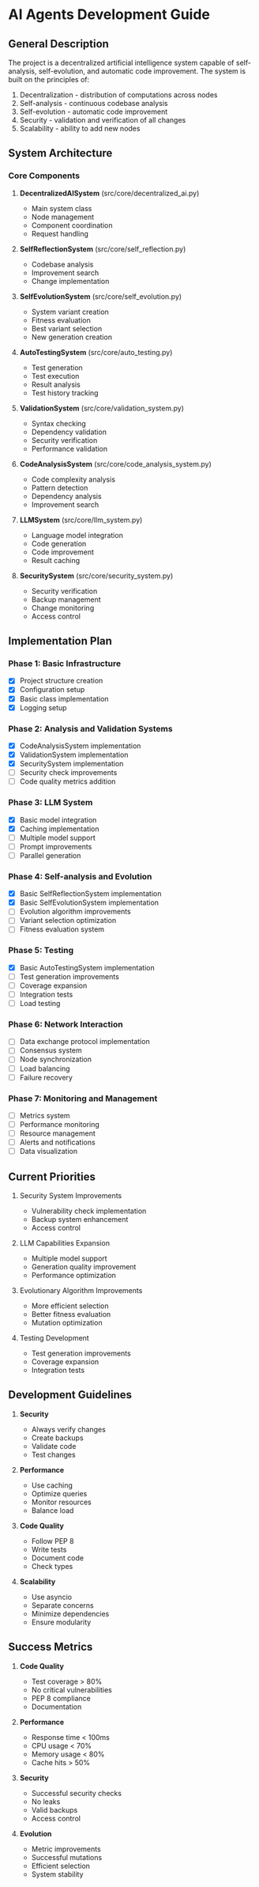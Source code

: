# AI Agents Development Guide

## General Description

The project is a decentralized artificial intelligence system capable of self-analysis, self-evolution, and automatic code improvement. The system is built on the principles of:

1. Decentralization - distribution of computations across nodes
2. Self-analysis - continuous codebase analysis
3. Self-evolution - automatic code improvement
4. Security - validation and verification of all changes
5. Scalability - ability to add new nodes

## System Architecture

### Core Components

1. **DecentralizedAISystem** (src/core/decentralized_ai.py)
   - Main system class
   - Node management
   - Component coordination
   - Request handling

2. **SelfReflectionSystem** (src/core/self_reflection.py)
   - Codebase analysis
   - Improvement search
   - Change implementation

3. **SelfEvolutionSystem** (src/core/self_evolution.py)
   - System variant creation
   - Fitness evaluation
   - Best variant selection
   - New generation creation

4. **AutoTestingSystem** (src/core/auto_testing.py)
   - Test generation
   - Test execution
   - Result analysis
   - Test history tracking

5. **ValidationSystem** (src/core/validation_system.py)
   - Syntax checking
   - Dependency validation
   - Security verification
   - Performance validation

6. **CodeAnalysisSystem** (src/core/code_analysis_system.py)
   - Code complexity analysis
   - Pattern detection
   - Dependency analysis
   - Improvement search

7. **LLMSystem** (src/core/llm_system.py)
   - Language model integration
   - Code generation
   - Code improvement
   - Result caching

8. **SecuritySystem** (src/core/security_system.py)
   - Security verification
   - Backup management
   - Change monitoring
   - Access control

## Implementation Plan

### Phase 1: Basic Infrastructure
- [x] Project structure creation
- [x] Configuration setup
- [x] Basic class implementation
- [x] Logging setup

### Phase 2: Analysis and Validation Systems
- [x] CodeAnalysisSystem implementation
- [x] ValidationSystem implementation
- [x] SecuritySystem implementation
- [ ] Security check improvements
- [ ] Code quality metrics addition

### Phase 3: LLM System
- [x] Basic model integration
- [x] Caching implementation
- [ ] Multiple model support
- [ ] Prompt improvements
- [ ] Parallel generation

### Phase 4: Self-analysis and Evolution
- [x] Basic SelfReflectionSystem implementation
- [x] Basic SelfEvolutionSystem implementation
- [ ] Evolution algorithm improvements
- [ ] Variant selection optimization
- [ ] Fitness evaluation system

### Phase 5: Testing
- [x] Basic AutoTestingSystem implementation
- [ ] Test generation improvements
- [ ] Coverage expansion
- [ ] Integration tests
- [ ] Load testing

### Phase 6: Network Interaction
- [ ] Data exchange protocol implementation
- [ ] Consensus system
- [ ] Node synchronization
- [ ] Load balancing
- [ ] Failure recovery

### Phase 7: Monitoring and Management
- [ ] Metrics system
- [ ] Performance monitoring
- [ ] Resource management
- [ ] Alerts and notifications
- [ ] Data visualization

## Current Priorities

1. Security System Improvements
   - Vulnerability check implementation
   - Backup system enhancement
   - Access control

2. LLM Capabilities Expansion
   - Multiple model support
   - Generation quality improvement
   - Performance optimization

3. Evolutionary Algorithm Improvements
   - More efficient selection
   - Better fitness evaluation
   - Mutation optimization

4. Testing Development
   - Test generation improvements
   - Coverage expansion
   - Integration tests

## Development Guidelines

1. **Security**
   - Always verify changes
   - Create backups
   - Validate code
   - Test changes

2. **Performance**
   - Use caching
   - Optimize queries
   - Monitor resources
   - Balance load

3. **Code Quality**
   - Follow PEP 8
   - Write tests
   - Document code
   - Check types

4. **Scalability**
   - Use asyncio
   - Separate concerns
   - Minimize dependencies
   - Ensure modularity

## Success Metrics

1. **Code Quality**
   - Test coverage > 80%
   - No critical vulnerabilities
   - PEP 8 compliance
   - Documentation

2. **Performance**
   - Response time < 100ms
   - CPU usage < 70%
   - Memory usage < 80%
   - Cache hits > 50%

3. **Security**
   - Successful security checks
   - No leaks
   - Valid backups
   - Access control

4. **Evolution**
   - Metric improvements
   - Successful mutations
   - Efficient selection
   - System stability 